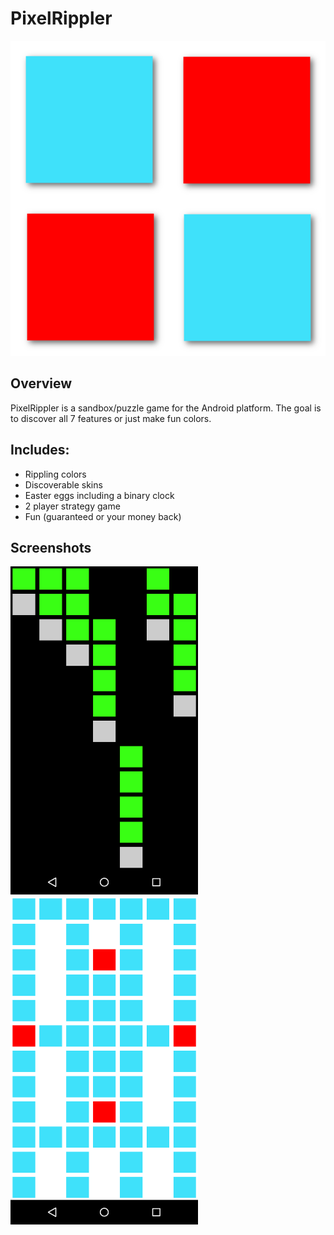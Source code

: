 # PixelRippler
<img src="logo.png"/>

<h2>Overview</h2>
PixelRippler is a sandbox/puzzle game for the Android platform. The goal is to discover all 7 features or just make fun colors. 
 
<h2>Includes:</h2>
<ul>
<li>Rippling colors</li>
<li>Discoverable skins</li>
<li>Easter eggs including a binary clock</li>
<li>2 player strategy game</li>
<li>Fun (guaranteed or your money back)</li>
</ul>

<h2>Screenshots</h2>
<img src="matrix.png" alt="falling lines animation" height="525px" width="300px" />
<img src="ripple.png" alt="rippling pixel wave" height="525px" width="300px" />



